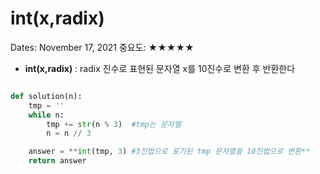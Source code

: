 # int(x,radix)

Dates: November 17, 2021
중요도: ★★★★★

- **int(x,radix)** : radix 진수로 표현된 문자열 x를 10진수로 변환 후 반환한다

```python

def solution(n):
    tmp = ''
    while n:
        tmp += str(n % 3)  #tmp는 문자열
        n = n // 3

    answer = **int(tmp, 3) #3진법으로 표기된 tmp 문자열을 10진법으로 변환**
    return answer
```